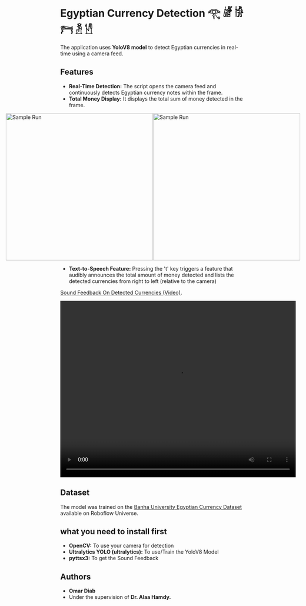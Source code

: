 # Egyptian Currency Detection 𓂀 𓁈 𓀛 𓁀 𓁳 𓀮 

The application uses **YoloV8 model** to detect Egyptian currencies in real-time using a camera feed.


## Features

- **Real-Time Detection:** The script opens the camera feed and continuously detects Egyptian currency notes within the frame.
- **Total Money Display:** It displays the total sum of money detected in the frame.

<div style="display: flex; justify-content: center;">
    <img src="https://github.com/OmarMDiab/Sakr-Egyptian-Currency-Detection/blob/main/Sample_Runs/Detection%20Accuracy.gif" alt="Sample Run" width="400"/>
    <img src="https://github.com/OmarMDiab/Sakr-Egyptian-Currency-Detection/blob/main/Sample_Runs/Counting_Currency.gif" alt="Sample Run" width="400"/>
</div>


  

- **Text-to-Speech Feature:** Pressing the 't' key triggers a feature that audibly announces the total amount of money detected and lists the detected currencies from right to left (relative to the camera)

[Sound Feedback On Detected Currencies (Video)](https://drive.google.com/file/d/12EAiGe2aaU_pwLoC-RN-uz6NkXMH03Xr/preview).

<video width="640" height="480" controls autoplay>
  <source src="Sample_Runs/Sound_Feedback.mp4" type="video/mp4">
</video>






## Dataset
The model was trained on the 
[Banha University Egyptian Currency Dataset ](https://universe.roboflow.com/banha-university-dxs4z/egyptian-currency-psnkr/dataset/3)available on Roboflow Universe.

## what you need to install first
- **OpenCV:** To use your camera for detection
- **Ultralytics YOLO (ultralytics):** To use/Train the YoloV8 Model
- **pyttsx3:** To get the Sound Feedback

## Authors
- **Omar Diab**
- Under the supervision of **Dr. Alaa Hamdy.** 
